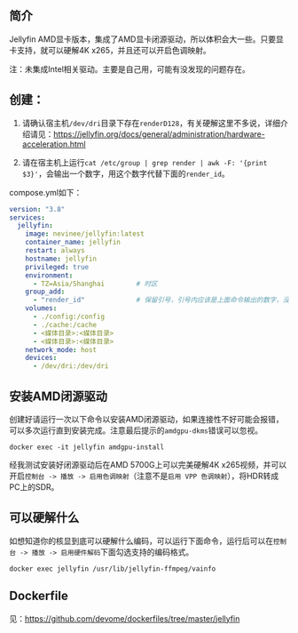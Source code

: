## 简介

Jellyfin AMD显卡版本，集成了AMD显卡闭源驱动，所以体积会大一些。只要显卡支持，就可以硬解4K x265，并且还可以开启色调映射。

注：未集成Intel相关驱动。主要是自己用，可能有没发现的问题存在。

## 创建：

1. 请确认宿主机`/dev/dri`目录下存在`renderD128`，有关硬解这里不多说，详细介绍请见：https://jellyfin.org/docs/general/administration/hardware-acceleration.html

2. 请在宿主机上运行`cat /etc/group | grep render | awk -F: '{print $3}'`，会输出一个数字，用这个数字代替下面的`render_id`。

compose.yml如下：

```yaml
version: "3.8"
services:
  jellyfin:
    image: nevinee/jellyfin:latest
    container_name: jellyfin
    restart: always
    hostname: jellyfin
    privileged: true
    environment:
      - TZ=Asia/Shanghai        # 时区
    group_add:
      - "render_id"             # 保留引号，引号内应该是上面命令输出的数字，没有其他字符
    volumes:
      - ./config:/config
      - ./cache:/cache
      - <媒体目录>:<媒体目录>
      - <媒体目录>:<媒体目录>
    network_mode: host
    devices:
      - /dev/dri:/dev/dri
```

## 安装AMD闭源驱动

创建好请运行一次以下命令以安装AMD闭源驱动，如果连接性不好可能会报错，可以多次运行直到安装完成。注意最后提示的`amdgpu-dkms`错误可以忽视。

```shell
docker exec -it jellyfin amdgpu-install
```

经我测试安装好闭源驱动后在AMD 5700G上可以完美硬解4K x265视频，并可以开启`控制台 -> 播放 -> 启用色调映射`（注意不是`启用 VPP 色调映射`），将HDR转成PC上的SDR。

## 可以硬解什么

如想知道你的核显到底可以硬解什么编码，可以运行下面命令，运行后可以在`控制台 -> 播放 -> 启用硬件解码`下面勾选支持的编码格式。

```shell
docker exec jellyfin /usr/lib/jellyfin-ffmpeg/vainfo
```

## Dockerfile

见：https://github.com/devome/dockerfiles/tree/master/jellyfin

